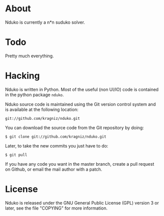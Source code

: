 About
=====

Nduko is currently a n*n suduko solver.

Todo
====

Pretty much everything.

Hacking
=======
Nduko is written in Python. Most of the useful (non UI/IO) code is contained
in the python package `nduko`.

Nduko source code is maintained using the Git version control system and is
available at the following location:

    git://github.com/kragniz/nduko.git

You can download the source code from the Git repository by doing:

    $ git clone git://github.com/kragniz/nduko.git

Later, to take the new commits you just have to do:

    $ git pull

If you have any code you want in the master branch, create a pull request on
Github, or email the mail author with a patch.

License
=======

Nduko is released under the GNU General Public License (GPL) version 3 or
later, see the file "COPYING" for more information.
